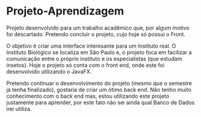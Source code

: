 # Projeto-Aprendizagem
Projeto desenvolvido para um trabalho acadêmico que, por algum motivo foi descartado. Pretendo concluir o projeto, cujo hoje só possui o Front.

O objetivo é criar uma interface interesante para um Instituto real. O Instituto Biológico se localiza em São Paulo e, o projeto foca em facilizar a comunicação entre o 
próprio instituto e os especialistas  (que estudam insetos). Hoje o projeto só conta com o front end, onde este foi desenvolvido utilizando o  JavaFX.

Pretendo continuar o desenvolvimento do projeto (mesmo que o semestre já tenha finalizado), gostaria de criar um ótimo back end. Não tenho muito conhecimento com o back end
mas, estou utilizando este  projeto justamente para aprender, por este fato não sei ainda qual Banco de Dados irei utiliza.

